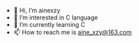 - 👋 Hi, I’m ainexzy
- 👀 I’m interested in C language
- 🌱 I’m currently learning C
- 📫 How to reach me is aine_xzy@163.com

<!---
ainexzy/ainexzy is a ✨ special ✨ repository because its `README.md` (this file) appears on your GitHub profile.
You can click the Preview link to take a look at your changes.
--->
